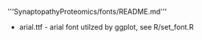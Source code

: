 '''SynaptopathyProteomics/fonts/README.md'''
* arial.ttf - arial font utilzed by ggplot, see R/set_font.R
